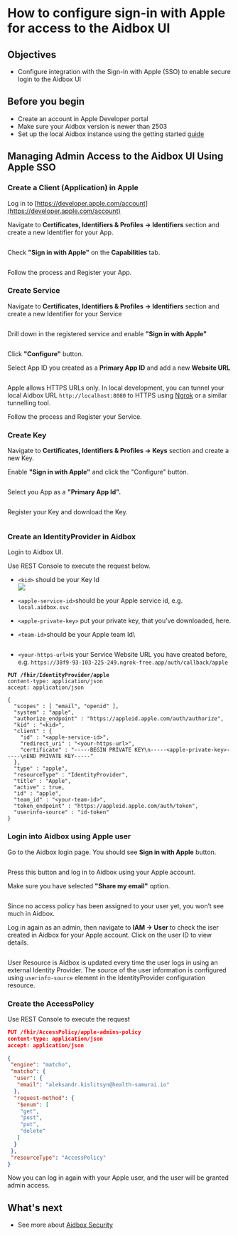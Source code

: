 # How to configure sign-in with Apple for access to the Aidbox UI

## Objectives

* Configure integration with the Sign-in with Apple (SSO) to enable secure login to the Aidbox UI

## Before you begin

* Create an account in Apple Developer portal
* Make sure your Aidbox version is newer than 2503
* Set up the local Aidbox instance using the getting started [guide](../../getting-started/run-aidbox-locally.md)

## Managing Admin Access to the Aidbox UI Using Apple SSO

### Create a Client (Application) in Apple

Log in to [https://developer.apple.com/account](https://developer.apple.com/account)

Navigate to **Certificates, Identifiers & Profiles -> Identifiers** section and create a new Identifier for your App.

<figure><img src="../../../.gitbook/assets/fe697d52-9b2d-493c-ae46-ef3cc3c2e611.png" alt=""><figcaption></figcaption></figure>

Check **"Sign in with Apple"** on the **Capabilities** tab.

<figure><img src="../../../.gitbook/assets/d1c0cb07-11a1-4de3-91b4-ee11801d7f47.png" alt=""><figcaption></figcaption></figure>

Follow the process and Register your App.

### Create Service

Navigate to **Certificates, Identifiers & Profiles -> Identifiers** section and create a new Identifier for your Service

<figure><img src="../../../.gitbook/assets/779f9f4c-b68d-46d9-b599-126e0f38b620.png" alt=""><figcaption></figcaption></figure>

Drill down in the registered service and enable **"Sign in with Apple"**

<figure><img src="../../../.gitbook/assets/c7bfc30e-ab79-4b04-9dda-8918f57284de.png" alt=""><figcaption></figcaption></figure>

Click **"Configure"** button.

Select App ID you created as a **Primary App ID** and add a new **Website URL**

<figure><img src="../../../.gitbook/assets/b92cd421-659f-4bca-967c-3e602e09f09c.png" alt=""><figcaption></figcaption></figure>

Apple allows HTTPS URLs only. In local development, you can tunnel your local Aidbox URL `http://localhost:8080` to HTTPS using [Ngrok](https://ngrok.com) or a similar tunnelling tool.

Follow the process and Register your Service.

### Create Key

Navigate to **Certificates, Identifiers & Profiles -> Keys** section and create a new Key.

Enable **"Sign in with Apple"** and click the "Configure" button.

<figure><img src="../../../.gitbook/assets/e33106c5-46a1-4c20-b4e3-28ba030fa5e7.png" alt=""><figcaption></figcaption></figure>

Select you App as a **"Primary App Id".**

<figure><img src="../../../.gitbook/assets/38224bfc-51af-4d11-93ce-ba7fec8cd994.png" alt=""><figcaption></figcaption></figure>

Register your Key and download the Key.

<figure><img src="../../../.gitbook/assets/64770e19-bdd2-47ea-b973-026b333cae89.png" alt=""><figcaption></figcaption></figure>

### Create an IdentityProvider in Aidbox

Login to Aidbox UI.

Use REST Console to execute the request below.

* `<kid>` should be your Key Id\
  ![](../../../.gitbook/assets/c0983653-1f5d-49c1-9481-b71546e287a8.png)
* `<apple-service-id>`should be your Apple service id, e.g. `local.aidbox.svc`
* `<apple-private-key>` put your private key, that you've downloaded, here.
*   `<team-id>`should be your Apple team Id\\

    <figure><img src="../../../.gitbook/assets/bdaf5f74-c4c0-4a5c-ab80-f6fa9a963439.png" alt=""><figcaption></figcaption></figure>
* `<your-https-url>`is your Service Website URL you have created before, e.g. `https://38f9-93-103-225-249.ngrok-free.app/auth/callback/apple`

<pre class="language-json"><code class="lang-json"><strong>PUT /fhir/IdentityProvider/apple
</strong>content-type: application/json
accept: application/json

{
  "scopes" : [ "email", "openid" ],
  "system" : "apple",
  "authorize_endpoint" : "https://appleid.apple.com/auth/authorize",
  "kid" : "&#x3C;kid>",
  "client" : {
    "id" : "&#x3C;apple-service-id>",
    "redirect_uri" : "&#x3C;your-https-url>",
    "certificate" : "-----BEGIN PRIVATE KEY\n-----&#x3C;apple-private-key>-----\nEND PRIVATE KEY-----"
  },
  "type" : "apple",
  "resourceType" : "IdentityProvider",
  "title" : "Apple",
  "active" : true,
  "id" : "apple",
  "team_id" : "&#x3C;your-team-id>",
  "token_endpoint" : "https://appleid.apple.com/auth/token",
  "userinfo-source" : "id-token"
}
</code></pre>

### Login into Aidbox using Apple user

Go to the Aidbox login page. You should see **Sign in with Apple** button.

<img src="../../../.gitbook/assets/5d0e43b7-c6c0-48aa-885d-173df7d06d33.png" alt="" data-size="original">

Press this button and log in to Aidbox using your Apple account.

Make sure you have selected **"Share my email"** option.

<figure><img src="../../../.gitbook/assets/a42e1978-dc26-4d3b-bb1e-5939a248f343.png" alt=""><figcaption></figcaption></figure>

Since no access policy has been assigned to your user yet, you won’t see much in Aidbox.

Log in again as an admin, then navigate to **IAM -> User** to check the iser created in Aidbox for your Apple account. Click on the user ID to view details.

<figure><img src="../../../.gitbook/assets/44910356-d93a-44cd-b0fd-9a87fbe3769c.png" alt=""><figcaption></figcaption></figure>

User Resource is Aidbox is updated every time the user logs in using an external Identity Provider. The source of the user information is configured using `userinfo-source` element in the IdentityProvider configuration resource.

### Create the AccessPolicy

Use REST Console to execute the request

```json
PUT /fhir/AccessPolicy/apple-admins-policy
content-type: application/json
accept: application/json

{
 "engine": "matcho",
 "matcho": {
  "user": {
   "email": "aleksandr.kislitsyn@health-samurai.io"
  },
  "request-method": {
   "$enum": [
    "get",
    "post",
    "put",
    "delete"
   ]
  }
 },
 "resourceType": "AccessPolicy"
}
```

Now you can log in again with your Apple user, and the user will be granted admin access.

## What's next

* See more about [Aidbox Security](../../modules/access-control/)
